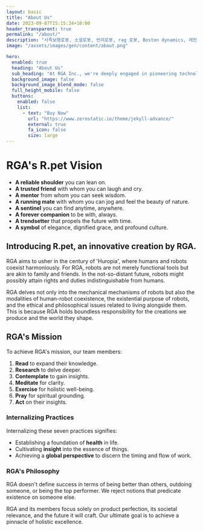```yaml
---
layout: basic
title: "About Us"
date: 2023-09-07T15:15:34+10:00
header_transparent: true
permalink: "/about/"
description: "사족보행로봇, 소셜로봇, 반려로봇, rag 로봇, Boston dynamics, 레인보우로보틱스, unitree, 알지에이아이엔씨"
image: "/assets/images/gen/content/about.png"

hero:
  enabled: true
  heading: "About Us"
  sub_heading: "At RGA Inc., we're deeply engaged in pioneering technological advancements and crafting experiences that are unparalleled and unprecedented. Our commitment is to shaping the future and evoking profound emotions previously untouched in our clients"
  background_image: false
  background_image_blend_mode: false
  full_height_mobile: false
  buttons:
    enabled: false
    list:
      - text: "Buy Now"
        url: "https://www.zerostatic.io/theme/jekyll-advance/"
        external: true
        fa_icon: false
        size: large
---
```



# RGA's R.pet Vision

- **A reliable shoulder** you can lean on.
- **A trusted friend** with whom you can laugh and cry.
- **A mentor** from whom you can seek wisdom.
- **A running mate** with whom you can jog and feel the beauty of nature.
- **A sentinel** you can find anytime, anywhere.
- **A forever companion** to be with, always.
- **A trendsetter** that propels the future with time.
- **A symbol** of elegance, dignified grace, and profound culture.

## Introducing R.pet, an innovative creation by RGA.

RGA aims to usher in the century of 'Huropia', where humans and robots coexist harmoniously. For RGA, robots are not merely functional tools but are akin to family and friends. In the not-so-distant future, robots might possibly attain rights and duties indistinguishable from humans. 

RGA delves not only into the mechanical mechanisms of robots but also the modalities of human-robot coexistence, the existential purpose of robots, and the ethical and philosophical issues related to living alongside them. This is because RGA holds boundless responsibility for the creations we produce and the world they shape.

## RGA's Mission 

To achieve RGA's mission, our team members:

1. **Read** to expand their knowledge.
2. **Research** to delve deeper.
3. **Contemplate** to gain insights.
4. **Meditate** for clarity.
5. **Exercise** for holistic well-being.
6. **Pray** for spiritual grounding.
7. **Act** on their insights.

### Internalizing Practices

Internalizing these seven practices signifies:

- Establishing a foundation of **health** in life.
- Cultivating **insight** into the essence of things.
- Achieving a **global perspective** to discern the timing and flow of work.

### RGA's Philosophy

RGA doesn't define success in terms of being better than others, outdoing someone, or being the top performer. We reject notions that predicate existence on someone else. 

RGA and its members focus solely on product perfection, its societal relevance, and the future it will craft. Our ultimate goal is to achieve a pinnacle of holistic excellence.
